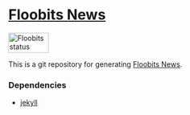 # [Floobits News](https://news.floobits.com/)
<a href="https://floobits.com/r/Floobits/news/redirect">
  <img alt="Floobits status" width="80" height="40" src="https://floobits.com/r/Floobits/news.png" />
</a>

This is a git repository for generating [Floobits News](https://news.floobits.com/).

### Dependencies

* [jekyll](https://github.com/mojombo/jekyll)
